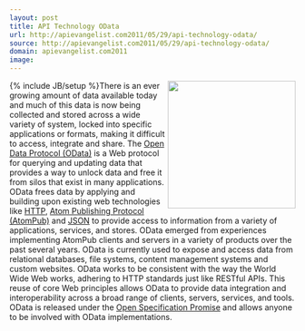 ```yaml
---
layout: post
title: API Technology OData
url: http://apievangelist.com2011/05/29/api-technology-odata/
source: http://apievangelist.com2011/05/29/api-technology-odata/
domain: apievangelist.com2011
image: 
---
```

{% include JB/setup %}<a title="Open Data Protocol" href="http://www.odata.org/"><img src="http://kinlane-productions.s3.amazonaws.com/api-evangelist/OData_Protocol.png"  width="225" align="right" /></a>There is an ever growing amount of data available today and much of this data is now being collected and stored across a wide variety of system, locked into specific applications or formats, making it difficult to access, integrate and share.
The <a title="Open Data Protocol" href="http://www.odata.org/">Open Data Protocol (OData)</a> is a Web protocol for querying and updating data that provides a way to unlock data and free it from silos that exist in many applications.
OData frees data by applying and building upon existing web technologies like <a title="HTTP" href="http://en.wikipedia.org/wiki/Hypertext_Transfer_Protocol">HTTP</a>, <a title="Atom Publishing Protocoal" href="http://en.wikipedia.org/wiki/Atom_(standard)">Atom Publishing Protocol (AtomPub)</a> and <a title="JSON" href="http://blog.apievangelist.com/2011/01/27/api-technology-json/">JSON</a> to provide access to information from a variety of applications, services, and stores.
OData emerged from experiences implementing AtomPub clients and servers in a variety of products over the past several years. OData is currently used to expose and access data from relational databases, file systems, content management systems and custom websites.
OData works to be consistent with the way the World Wide Web works, adhering to HTTP standards just like RESTful APIs. This reuse of core Web principles allows OData to provide data integration and interoperability across a broad range of clients, servers, services, and tools.
OData is released under the <a title="Open Specification Promise" href="http://www.microsoft.com/interop/osp/default.mspx">Open Specification Promise</a> and allows anyone to be involved with OData implementations.
